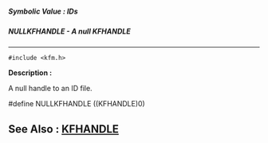 ##### Symbolic Value : IDs
##### NULLKFHANDLE - A null KFHANDLE
---
```
#include <kfm.h>
```
**Description :**

A null handle to an ID file.

#define NULLKFHANDLE ((KFHANDLE)0)

**See Also :**
[KFHANDLE](/domino-c-api-docs/reference/Data/KFHANDLE)
---
